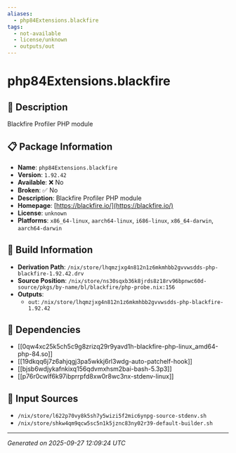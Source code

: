 ```yaml
---
aliases:
  - php84Extensions.blackfire
tags:
  - not-available
  - license/unknown
  - outputs/out
---
```


# php84Extensions.blackfire

## 📝 Description

Blackfire Profiler PHP module

## 📋 Package Information

- **Name**: `php84Extensions.blackfire`
- **Version**: `1.92.42`
- **Available**: ❌ No
- **Broken**: ✅ No
- **Description**: Blackfire Profiler PHP module
- **Homepage**: [https://blackfire.io/](https://blackfire.io/)
- **License**: `unknown`
- **Platforms**: `x86_64-linux`, `aarch64-linux`, `i686-linux`, `x86_64-darwin`, `aarch64-darwin`

## 🔧 Build Information

- **Derivation Path**: `/nix/store/lhqmzjxg4n812n1z6mkmhbb2gvvwsdds-php-blackfire-1.92.42.drv`
- **Source Position**: `/nix/store/ns30sqxb36k8jrds8z18rv96bpnwc60d-source/pkgs/by-name/bl/blackfire/php-probe.nix:156`
- **Outputs**:
  - `out`:  `/nix/store/lhqmzjxg4n812n1z6mkmhbb2gvvwsdds-php-blackfire-1.92.42`

## 🔗 Dependencies

- [[0qw4xc25k5ch5c9g8zrizq29r9yavd1h-blackfire-php-linux_amd64-php-84.so]]
- [[19dkqq6j7z6ahjqgj3pa5wkkj6rl3wdg-auto-patchelf-hook]]
- [[bjsb6wdjykafnkixq156qdvmxhsm2bai-bash-5.3p3]]
- [[p76r0cwlf6k97ibprrpfd8xw0r8wc3nx-stdenv-linux]]

## 📁 Input Sources

- `/nix/store/l622p70vy8k5sh7y5wizi5f2mic6ynpg-source-stdenv.sh`
- `/nix/store/shkw4qm9qcw5sc5n1k5jznc83ny02r39-default-builder.sh`

---
*Generated on 2025-09-27 12:09:24 UTC*
